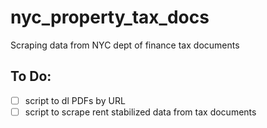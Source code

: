# nyc_property_tax_docs
Scraping data from NYC dept of finance tax documents

## To Do:

- [ ] script to dl PDFs by URL
- [ ] script to scrape rent stabilized data from tax documents
